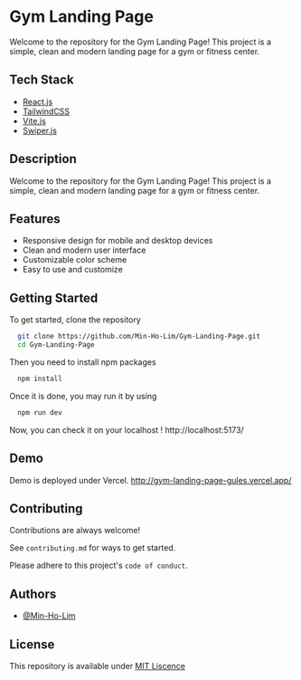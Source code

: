 # Gym Landing Page

Welcome to the repository for the Gym Landing Page!
This project is a simple, clean and modern landing page for a gym or fitness center.

## Tech Stack

- [React.js](https://reactjs.org/)
- [TailwindCSS](https://tailwindcss.com/)
- [Vite.js](https://vitejs.dev/)
- [Swiper.js](https://swiperjs.com/)

## Description

Welcome to the repository for the Gym Landing Page! This project is a simple, clean and modern landing page for a gym or fitness center.

## Features

- Responsive design for mobile and desktop devices
- Clean and modern user interface
- Customizable color scheme
- Easy to use and customize

## Getting Started

To get started, clone the repository

```bash
  git clone https://github.com/Min-Ho-Lim/Gym-Landing-Page.git
  cd Gym-Landing-Page
```

Then you need to install npm packages

```bash
  npm install
```

Once it is done, you may run it by using

```bash
  npm run dev
```

Now, you can check it on your localhost !
http://localhost:5173/

## Demo

Demo is deployed under Vercel.
http://gym-landing-page-gules.vercel.app/

## Contributing

Contributions are always welcome!

See `contributing.md` for ways to get started.

Please adhere to this project's `code of conduct`.

## Authors

- [@Min-Ho-Lim](https://www.github.com/Min-Ho-Lim)

## License

This repository is available under [MIT Liscence](https://github.com/Min-Ho-Lim/Gym-Landing-Page/blob/main/License.md)
